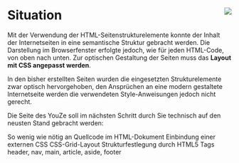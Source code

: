 
<!--include-start-->

# Situation<img style="float: right;" src="https://thomasbeckmann.github.io/moodle-kurse/BG-Q1/Lernsituation01/pics/SolSysLogo.png">
Mit der Verwendung der HTML-Seitenstrukturelemente konnte der Inhalt der Internetseiten in eine semantische Struktur gebracht werden. Die Darstellung im Browserfenster erfolgte jedoch, wie für jeden HTML-Code, von oben nach unten. Zur optischen Gestaltung der Seiten muss das **Layout mit CSS angepasst werden**.

In den bisher erstellten Seiten wurden die eingesetzten Strukturelemente zwar optisch hervorgehoben, den Ansprüchen an eine modern gestaltete Internetseite werden die verwendeten Style-Anweisungen jedoch nicht gerecht.

Die Seite des YouZe soll im nächsten Schritt durch Sie technisch auf den neusten Stand gebracht werden:

So wenig wie nötig an Quellcode im HTML-Dokument
Einbindung einer externen CSS
CSS-Grid-Layout
Strukturfestlegung durch HTML5 Tags
header, nav, main, article, aside, footer

<!--include-ende-->
